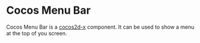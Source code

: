 Cocos Menu Bar
===

Cocos Menu Bar is a [cocos2d-x](http://cocos2d-x.org/) component. It can be used to show a menu at the top of you
screen.
